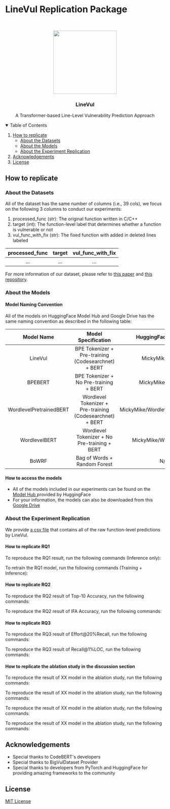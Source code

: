 # LineVul Replication Package
<!-- PROJECT LOGO -->
<br />
<p align="center">
    <img src="logo/todo" width="200" height="200">
  </a>
  <h3 align="center">LineVul</h3>
  <p align="center">
    A Transformer-based Line-Level Vulnerability Prediction Approach
  </p>
</p>

<!-- Table of contents -->
<details open="open">
  <summary>Table of Contents</summary>
  <ol>
    <li>
      <a href="#how-to-replicate">How to replicate</a>
        <ul>
          <li><a href="#about-the-datasets">About the Datasets</a></li>
          <li><a href="#about-the-models">About the Models</a></li>
          <li><a href="#about-the-experiment-replication">About the Experiment Replication</a></li>
        </ul>
    </li>
    <li>
      <a href="#acknowledgements">Acknowledgements</a>
    </li>
    <li>
      <a href="#license">License</a>
    </li>
  </ol>
</details>

## How to replicate 

### About the Datasets
All of the dataset has the same number of columns (i.e., 39 cols), we focus on the following 3 columns to conduct our experiments:
1. processed_func (str): The original function written in C/C++
2. target (int): The function-level label that determines whether a function is vulnerable or not
3. vul_func_with_fix (str): The fixed function with added in deleted lines labeled

processed_func | target | vul_func_with_fix 
| :---: | :---: | :---:
...  | ... | ... 

For more information of our dataset, please refer to <a href="https://dl.acm.org/doi/10.1145/3379597.3387501">this paper</a> and <a href="https://github.com/ZeoVan/MSR_20_Code_vulnerability_CSV_Dataset">this repository</a>.

### About the Models

#### Model Naming Convention
All of the models on HuggingFace Model Hub and Google Drive has the same naming convention as described in the following table:

Model Name | Model Specification | HuggingFace Model ID
| :---: | :---: | :---: 
LineVul  | BPE Tokenizer + Pre-training (Codesearchnet) + BERT | MickyMike/LineVul
BPEBERT  | BPE Tokenizer + No Pre-training + BERT | MickyMike/BPEBERT
WordlevelPretrainedBERT  | Wordlevel Tokenizer + Pre-training (Codesearchnet) + BERT | MickyMike/WordlevelPretrainedBERT
WordlevelBERT | Wordlevel Tokenizer + No Pre-training + BERT | MickyMike/WordlevelBERT
BoWRF | Bag of Words + Random Forest | N/A

#### How to access the models
* All of the models included in our experiments can be found on the <a href="https://huggingface.co/MickyMike"> Model Hub </a> provided by HuggingFace
* For your information, the models can also be downloaded from this <a href="todo"> Google Drive <a/>

### About the Experiment Replication
  We provide <a href="todo">a csv file</a> that contains all of the raw function-level predictions by LineVul.

#### How to replicate RQ1
  To reproduce the RQ1 result, run the following commands (Inference only):
  
  To retrain the RQ1 model, run the following commands (Training + Inference):

#### How to replicate RQ2
  To reproduce the RQ2 result of Top-10 Accuracy, run the following commands:
    
  To reproduce the RQ2 result of IFA Accuracy, run the following commands:
    
#### How to replicate RQ3
  To reproduce the RQ3 result of Effort@20%Recall, run the following commands:
    
  To reproduce the RQ3 result of Recall@1%LOC, run the following commands:

#### How to replicate the ablation study in the discussion section
  To reproduce the result of XX model in the ablation study, run the following commands:
    
  To reproduce the result of XX model in the ablation study, run the following commands:
    
  To reproduce the result of XX model in the ablation study, run the following commands:
    
  To reproduce the result of XX model in the ablation study, run the following commands:
    
## Acknowledgements
* Special thanks to CodeBERT's developers
* Special thanks to BigVulDataset Provider
* Special thanks to developers from PyTorch and HuggingFace for providing amazing frameworks to the community
  
## License 
<a href="https://github.com/awsm-research/LineVul/blob/main/LICENSE">MIT License</a>
